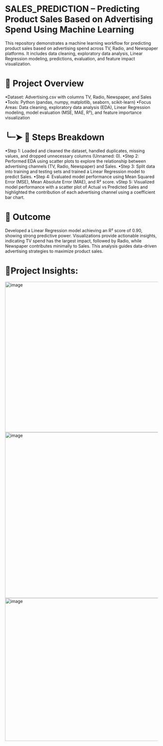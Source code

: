 # SALES_PREDICTION – Predicting Product Sales Based on Advertising Spend Using Machine Learning
This repository demonstrates a machine learning workflow for predicting product sales based on advertising spend across TV, Radio, and Newspaper platforms. It includes data cleaning, exploratory data analysis, Linear Regression modeling, predictions, evaluation, and feature impact visualization.

# 📇 Project Overview

•Dataset: Advertising.csv with columns TV, Radio, Newspaper, and Sales
•Tools: Python (pandas, numpy, matplotlib, seaborn, scikit-learn)
•Focus Areas: Data cleaning, exploratory data analysis (EDA), Linear Regression modeling, model evaluation (MSE, MAE, R²), and feature importance visualization

# ╰┈➤ 📝 Steps Breakdown
•Step 1: Loaded and cleaned the dataset, handled duplicates, missing values, and dropped unnecessary columns (Unnamed: 0).
•Step 2: Performed EDA using scatter plots to explore the relationship between advertising channels (TV, Radio, Newspaper) and Sales.
•Step 3: Split data into training and testing sets and trained a Linear Regression model to predict Sales.
•Step 4: Evaluated model performance using Mean Squared Error (MSE), Mean Absolute Error (MAE), and R² score.
vStep 5: Visualized model performance with a scatter plot of Actual vs Predicted Sales and highlighted the contribution of each advertising channel using a coefficient bar chart.

# 🎯 Outcome
Developed a Linear Regression model achieving an R² score of 0.90, showing strong predictive power. Visualizations provide actionable insights, indicating TV spend has the largest impact, followed by Radio, while Newspaper contributes minimally to Sales. This analysis guides data-driven advertising strategies to maximize product sales.

# 📌Project Insights:
<img width="1789" height="495" alt="image" src="https://github.com/user-attachments/assets/81afe266-438c-4f2c-bc4e-6f8ee8f6c66f" />
<img width="684" height="545" alt="image" src="https://github.com/user-attachments/assets/73460373-40c5-447b-993e-8cb3f6510e39" />
<img width="704" height="470" alt="image" src="https://github.com/user-attachments/assets/811da080-3d67-4284-81d7-1c424e49743b" />



